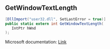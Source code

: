 ## GetWindowTextLength

```csharp
[DllImport("user32.dll", SetLastError = true)]
public static extern int GetWindowTextLength(
   IntPtr hWnd
);
```

Microsoft documentation: [Link](https://learn.microsoft.com/en-us/windows/win32/api/winuser/nf-winuser-getwindowtextlengtha)
